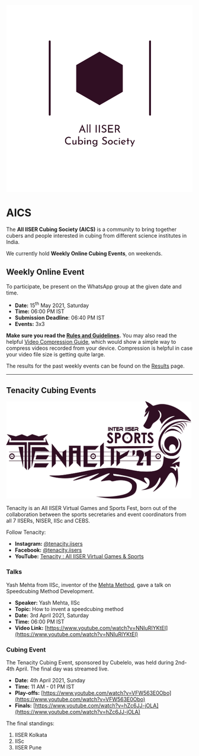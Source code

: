 <img src="Logos/AICS-Logo-Light.svg" style="display:block; margin: auto;" />

# AICS

The **All IISER Cubing Society (AICS)** is a community to bring together cubers and people interested in cubing from different science institutes in India.

We currently hold **Weekly Online Cubing Events**, on weekends.

## Weekly Online Event

To participate, be present on the WhatsApp group at the given date and time.

- **Date:** 15<sup>th</sup> May 2021, Saturday
- **Time:** 06:00 PM IST
- **Submission Deadline**: 06:40 PM IST
- **Events:** 3x3

**Make sure you read the [Rules and Guidelines](/rules).** You may also read the helpful [Video Compression Guide](/compression), which would show a simple way to compress videos recorded from your device. Compression is helpful in case your video file size is getting quite large.

The results for the past weekly events can be found on the [Results](/results) page.

---

## Tenacity Cubing Events

<img src="Logos/tenacity-logo-aics-theme.png" style="width: 500px;" />

Tenacity is an All IISER Virtual Games and Sports Fest, born out of the collaboration between the sports secretaries and event coordinators from all 7 IISERs, NISER, IISc and CEBS.

Follow Tenacity:

- **Instagram:** [@tenacity.iisers](https://www.instagram.com/tenacity.iisers/) 
- **Facebook:** [@tenacity.iisers](https://www.facebook.com/tenacity.iisers/)
- **YouTube:** [Tenacity : All IISER Virtual Games & Sports](https://www.youtube.com/channel/UCsw80KHBncsruxA3iw9bLgg)

### Talks

Yash Mehta from IISc, inventor of the [Mehta Method](https://www.speedsolving.com/wiki/index.php/Mehta), gave a talk on Speedcubing Method Development.

- **Speaker:** Yash Mehta, IISc
- **Topic:** How to invent a speedcubing method
- **Date:** 3rd April 2021, Saturday
- **Time:** 06:00 PM IST
- **Video Link:** [https://www.youtube.com/watch?v=NNIuRIYKtEI](https://www.youtube.com/watch?v=NNIuRIYKtEI)

### Cubing Event

The Tenacity Cubing Event, sponsored by Cubelelo, was held during 2nd-4th April. The final day was streamed live.

- **Date:** 4th April 2021, Sunday
- **Time:** 11 AM - 01 PM IST
- **Play-offs:** [https://www.youtube.com/watch?v=VFW563E0Obo](https://www.youtube.com/watch?v=VFW563E0Obo)
- **Finals:** [https://www.youtube.com/watch?v=hZc6JJ-jOLA](https://www.youtube.com/watch?v=hZc6JJ-jOLA)

The final standings:

1. IISER Kolkata
2. IISc
3. IISER Pune
